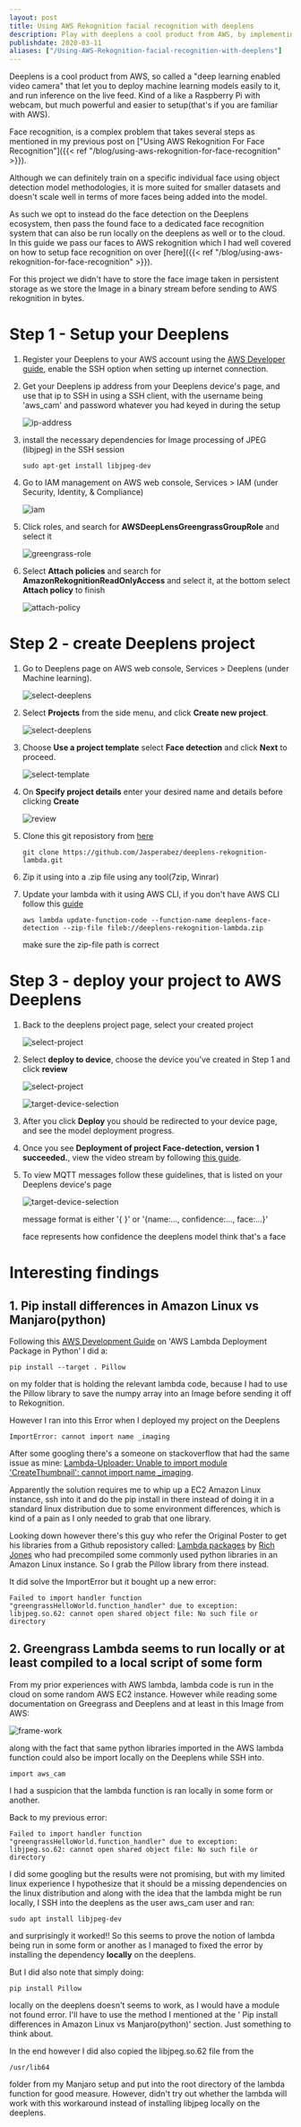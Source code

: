 ```yaml
---
layout: post
title: Using AWS Rekognition facial recognition with deeplens
description: Play with deeplens a cool product from AWS, by implementing facial recognition on the edge
publishdate: 2020-03-11
aliases: ["/Using-AWS-Rekognition-facial-recognition-with-deeplens"]
---
```


Deeplens is a cool product from AWS, so called a "deep learning enabled video camera" that let you to deploy machine learning models easily to it, and run inference on the live feed. Kind of a like a Raspberry Pi with webcam, but much powerful and easier to setup(that's if you are familiar with AWS). 

Face recognition, is a complex problem that takes several steps as mentioned in my previous post on ["Using AWS Rekognition For Face Recognition"]({{< ref "/blog/using-aws-rekognition-for-face-recognition" >}}). 

Although we can definitely train on a specific individual face using object detection model methodologies, it is more suited for smaller datasets and doesn't scale well in terms of more faces being added into the model. 

As such we opt to instead do the face detection on the Deeplens ecosystem, then pass the found face to a dedicated face recognition system that can also be run locally on the deeplens as well or to the cloud. In this guide we pass our faces to AWS rekognition which I had well covered on how to setup face recognition on over [here]({{< ref "/blog/using-aws-rekognition-for-face-recognition" >}}).

For this project we didn't have to store the face image taken in persistent storage as we store the Image in a binary stream before sending to AWS rekognition in bytes.


# Step 1 - Setup your Deeplens

1. Register your Deeplens to your AWS account using the [AWS Developer guide](https://docs.aws.amazon.com/deeplens/latest/dg/deeplens-getting-started-register.html), enable the SSH option when setting up internet connection.

2. Get your Deeplens ip address from your Deeplens device's page, and use that ip to SSH in using a SSH client, with the username being 'aws_cam' and password whatever you had keyed in during the setup

    ![ip-address](images/ipaddr-dl.png)

3. install the necessary dependencies for Image processing of JPEG (libjpeg) in the SSH session

    ```
    sudo apt-get install libjpeg-dev
    ```

4. Go to IAM management on AWS web console, Services > IAM (under Security, Identity, & Compliance)

    ![iam](images/console-page-rekog-tut.png)

5. Click roles, and search for **AWSDeepLensGreengrassGroupRole** and select it

    ![greengrass-role](images/ggrole-dl.png)
    

6. Select **Attach policies** and search for **AmazonRekognitionReadOnlyAccess** and select it, at the bottom select **Attach policy** to finish

    ![attach-policy](images/attach-pol-dl.png)

# Step 2 - create Deeplens project

1. Go to Deeplens page on AWS web console, Services > Deeplens (under Machine learning). 

    ![select-deeplens](images/deeplens-dl.png)

2. Select **Projects** from the side menu, and click **Create new project**.

    ![select-deeplens](images/create-prog-sel-dl.png)

3. Choose **Use a project template** select **Face detection** and click **Next** to proceed.

    ![select-template](images/proj-temp-sel-dl.png)

4. On **Specify project details** enter your desired name and details before clicking **Create**

    ![review](images/finish-create-dl.png)

5. Clone this git reposistory from [here](https://github.com/Jasperabez/deeplens-rekognition-lambda)
    ```
    git clone https://github.com/Jasperabez/deeplens-rekognition-lambda.git
    ```

6. Zip it using into a .zip file using any tool(7zip, Winrar)

7. Update your lambda with it using AWS CLI, if you don't have AWS CLI follow this [guide](https://docs.aws.amazon.com/cli/latest/userguide/install-cliv2.html)

    ```
    aws lambda update-function-code --function-name deeplens-face-detection --zip-file fileb://deeplens-rekognition-lambda.zip
    ```

    make sure the zip-file path is correct


# Step 3 - deploy your project to AWS Deeplens

1. Back to the deeplens project page, select your created project

    ![select-project](images/sel-fin-proj-dl.png)

2. Select **deploy to device**, choose the device you've created in Step 1 and click **review**

    ![select-project](images/deploy-butt.png)

    ![target-device-selection](images/target-dev-dl.png)

3. After you click **Deploy** you should be redirected to your device page, and see the model deployment progress.

4. Once you see **Deployment of project Face-detection, version 1 succeeded.**, view the video stream by following [this guide](https://docs.aws.amazon.com/deeplens/latest/dg/deeplens-viewing-output.html).

5. To view MQTT messages follow these guidelines, that is listed on your Deeplens device's page

    ![target-device-selection](images/mqtt-guidelines-dl.png)

    message format is either '{ }' or '{name:..., confidence:..., face:...}'
    
    face represents how confidence the deeplens model think that's a face

# Interesting findings

## 1. Pip install differences in Amazon Linux vs Manjaro(python)

Following this [AWS Development Guide](https://docs.aws.amazon.com/lambda/latest/dg/python-package.html) on 'AWS Lambda Deployment Package in Python' I did a:

```
pip install --target . Pillow
```

on my folder that is holding the relevant lambda code, because I had to use the Pillow library to save the numpy array into an Image before sending it off to Rekognition.

However I ran into this Error when I deployed my project on the Deeplens

```
ImportError: cannot import name _imaging
```

After some googling there's a someone on stackoverflow that had the same issue as mine: [Lambda-Uploader: Unable to import module 'CreateThumbnail': cannot import name _imaging](https://stackoverflow.com/questions/46093874/lambda-uploader-unable-to-import-module-createthumbnail-cannot-import-name).

Apparently the solution requires me to whip up a EC2 Amazon Linux instance, ssh into it and do the pip install in there instead of doing it in a standard linux distribution due to some environment differences, which is kind of a pain as I only needed to grab that one library. 

Looking down however there's this guy who refer the Original Poster to get his libraries from a Github reposistory called: [Lambda packages](https://github.com/Miserlou/lambda-packages) by [Rich Jones](https://github.com/Miserlou) who had precompiled some commonly used python libraries in an Amazon Linux instance. So I grab the Pillow library from there instead.

It did solve the ImportError but it bought up a new error:

```
Failed to import handler function "greengrassHelloWorld.function_handler" due to exception: libjpeg.so.62: cannot open shared object file: No such file or directory
```
 
## 2. Greengrass Lambda seems to run locally or at least compiled to a local script of some form

From my prior experiences with AWS lambda, lambda code is run in the cloud on some random AWS EC2 instance. However while reading some documentation on Greegrass and Deeplens and at least in this Image from AWS:

![frame-work](images/framework-dl.jpg)

along with the fact that same python libraries imported in the AWS lambda function could also be import locally on the Deeplens while SSH into.

```
import aws_cam
```

I had a suspicion that the lambda function is ran locally in some form or another.

Back to my previous error:

```
Failed to import handler function "greengrassHelloWorld.function_handler" due to exception: libjpeg.so.62: cannot open shared object file: No such file or directory
```

I did some googling but the results were not promising, but with my limited linux experience I hypothesize that it should be a missing dependencies on the linux distribution and along with the idea that the lambda might be run locally, I SSH into the deeplens as the user aws_cam user and ran:

```
sudo apt install libjpeg-dev
```

and surprisingly it worked!! So this seems to prove the notion of lambda being run in some form or another as I managed to fixed the error by installing the dependency **locally** on the deeplens.

But I did also note that simply doing:

```
pip install Pillow
``` 

locally on the deeplens doesn't seems to work, as I would have a module not found error. I'll have to use the method I mentioned at the ' Pip install differences in Amazon Linux vs Manjaro(python)' section. Just something to think about.

In the end however I did also copied the libjpeg.so.62 file from the

```
/usr/lib64
```

folder from my Manjaro setup and put into the root directory of the lambda function for good measure. However, didn't try out whether the lambda will work with this workaround instead of installing libjpeg locally on the deeplens.




